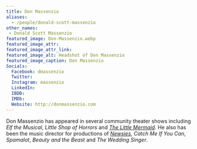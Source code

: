 ```yaml
---
title: Don Massenzio
aliases: 
  - /people/donald-scott-massenzio
other_names: 
 - Donald Scott Massenzio
featured_image: Don-Massenzio.webp
featured_image_attr: 
featured_image_attr_link: 
featured_image_alt: Headshot of Don Massenzio
featured_image_caption: Don Massenzio
Socials:
  Facebook: dmassenzio
  Twitter: 
  Instagram: massenzio
  LinkedIn: 
  IBDB: 
  IMDb:
  Website: http://donmassenzio.com
---
```

Don Massenzio has appeared in several community theater shows including *Elf the Musical*, *Little Shop of Horrors* and [*The Little Mermaid*](/productions/2023-the-little-mermaid/). He also has been the music director for productions of [*Newsies*](/productions/2023-newsies/), *Catch Me If You Can*, *Spamalot*, *Beauty and the Beast* and *The Wedding Singer*.